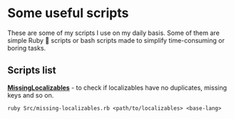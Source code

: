 # Some useful scripts

These are some of my scripts I use on my daily basis. Some of them are simple Ruby 💎 scripts or bash scripts made to simplify time-consuming or boring tasks.

## Scripts list

**[MissingLocalizables](MissingLocalizables)** - to check if localizables have no duplicates, missing keys and so on.

```
ruby Src/missing-localizables.rb <path/to/localizables> <base-lang>
```
